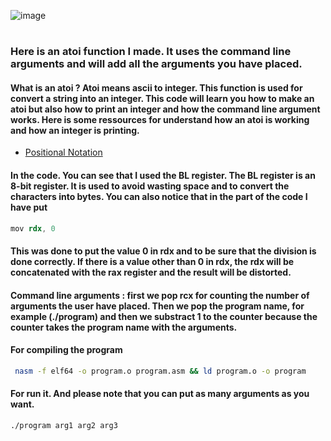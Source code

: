 ![image](https://user-images.githubusercontent.com/87600765/146588308-70f7204a-f66b-41f9-9dc5-c7fcef63b35f.png)
#
### Here is an atoi function I made. It uses the command line arguments and will add all the arguments you have placed.
#### What is an atoi ? Atoi means ascii to integer. This function is used for convert a string into an integer. This code will learn you how to make an atoi but also how to print an integer and how the command line argument works. Here is some ressources for understand how an atoi is working and how an integer is printing. 
- [Positional Notation](https://en.wikipedia.org/wiki/Positional_notation)
#### In the code. You can see that I used the BL register. The BL register is an 8-bit register. It is used to avoid wasting space and to convert the characters into bytes. You can also notice that in the part of the code I have put
```s
mov rdx, 0
``` 
#### This was done to put the value 0 in rdx and to be sure that the division is done correctly. If there is a value other than 0 in rdx, the rdx will be concatenated with the rax register and the result will be distorted. 
#### Command line arguments : first we pop rcx for counting the number of arguments the user have placed. Then we pop the program name, for example (./program) and then we substract 1 to the counter because the counter takes the program name with the arguments. 
#### For compiling the program
```bash
 nasm -f elf64 -o program.o program.asm && ld program.o -o program
 ```
 #### For run it. And please note that you can put as many arguments as you want. 
 ```bash
 ./program arg1 arg2 arg3
 ```  

 
